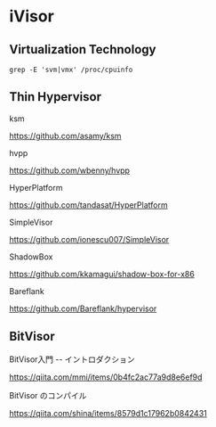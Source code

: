 # iVisor

## Virtualization Technology

```
grep -E 'svm|vmx' /proc/cpuinfo
```

## Thin Hypervisor

ksm

https://github.com/asamy/ksm

hvpp

https://github.com/wbenny/hvpp

HyperPlatform

https://github.com/tandasat/HyperPlatform

SimpleVisor

https://github.com/ionescu007/SimpleVisor

ShadowBox

https://github.com/kkamagui/shadow-box-for-x86

Bareflank

https://github.com/Bareflank/hypervisor

## BitVisor

BitVisor入門 -- イントロダクション

https://qiita.com/mmi/items/0b4fc2ac77a9d8e6ef9d

BitVisor のコンパイル

https://qiita.com/shina/items/8579d1c17962b0842431
